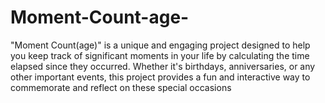 # Moment-Count-age-
"Moment Count(age)" is a unique and engaging project designed to help you keep track of significant moments in your life by calculating the time elapsed since they occurred. Whether it's birthdays, anniversaries, or any other important events, this project provides a fun and interactive way to commemorate and reflect on these special occasions

